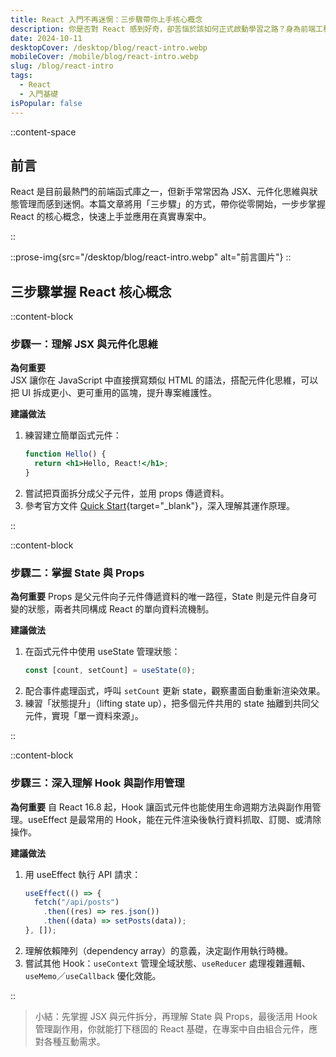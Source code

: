 ```yaml
---
title: React 入門不再迷惘：三步驟帶你上手核心概念
description: 你是否對 React 感到好奇，卻苦惱於該如何正式啟動學習之路？身為前端工程師兼職涯諮詢師，我常遇到同學問我：「React 到底該怎麼入門？」為了幫大家減少摸索的時間，我整理出三個循序漸進的關鍵步驟，帶你更輕鬆地掌握 React 核心概念，真正把理論應用在實際專案中。
date: 2024-10-11
desktopCover: /desktop/blog/react-intro.webp
mobileCover: /mobile/blog/react-intro.webp
slug: /blog/react-intro
tags:
  - React
  - 入門基礎
isPopular: false
---
```


::content-space

## 前言

React 是目前最熱門的前端函式庫之一，但新手常常因為 JSX、元件化思維與狀態管理而感到迷惘。本篇文章將用「三步驟」的方式，帶你從零開始，一步步掌握 React 的核心概念，快速上手並應用在真實專案中。

::

::prose-img{src="/desktop/blog/react-intro.webp" alt="前言圖片"}
::

## 三步驟掌握 React 核心概念

::content-block

### 步驟一：理解 JSX 與元件化思維

**為何重要**  
JSX 讓你在 JavaScript 中直接撰寫類似 HTML 的語法，搭配元件化思維，可以把 UI 拆成更小、更可重用的區塊，提升專案維護性。

**建議做法**

1. 練習建立簡單函式元件：
   ```jsx
   function Hello() {
     return <h1>Hello, React!</h1>;
   }
   ```
2. 嘗試把頁面拆分成父子元件，並用 props 傳遞資料。
3. 參考官方文件 [Quick Start](https://react.dev/learn){target="\_blank"}，深入理解其運作原理。

::

::content-block

### 步驟二：掌握 State 與 Props

**為何重要**
Props 是父元件向子元件傳遞資料的唯一路徑，State 則是元件自身可變的狀態，兩者共同構成 React 的單向資料流機制。

**建議做法**

1. 在函式元件中使用 useState 管理狀態：
   ```jsx
   const [count, setCount] = useState(0);
   ```
2. 配合事件處理函式，呼叫 `setCount` 更新 state，觀察畫面自動重新渲染效果。
3. 練習「狀態提升」（lifting state up），把多個元件共用的 state 抽離到共同父元件，實現「單一資料來源」。

::

::content-block

### 步驟三：深入理解 Hook 與副作用管理

**為何重要**
自 React 16.8 起，Hook 讓函式元件也能使用生命週期方法與副作用管理。useEffect 是最常用的 Hook，能在元件渲染後執行資料抓取、訂閱、或清除操作。

**建議做法**

1. 用 useEffect 執行 API 請求：
   ```jsx
   useEffect(() => {
     fetch("/api/posts")
       .then((res) => res.json())
       .then((data) => setPosts(data));
   }, []);
   ```
2. 理解依賴陣列（dependency array）的意義，決定副作用執行時機。
3. 嘗試其他 Hook：`useContext` 管理全域狀態、`useReducer` 處理複雜邏輯、`useMemo`／`useCallback` 優化效能。

::

> 小結：先掌握 JSX 與元件拆分，再理解 State 與 Props，最後活用 Hook 管理副作用，你就能打下穩固的 React 基礎，在專案中自由組合元件，應對各種互動需求。
